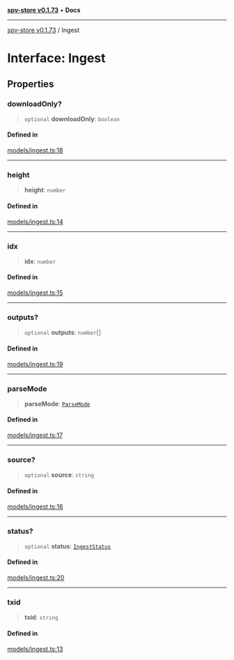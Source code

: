 [**spv-store v0.1.73**](../README.md) • **Docs**

***

[spv-store v0.1.73](../globals.md) / Ingest

# Interface: Ingest

## Properties

### downloadOnly?

> `optional` **downloadOnly**: `boolean`

#### Defined in

[models/ingest.ts:18](https://github.com/bitcoin-sv/spv-store/blob/9735342843cd2ea4b04983988f1fa98b59c98947/src/models/ingest.ts#L18)

***

### height

> **height**: `number`

#### Defined in

[models/ingest.ts:14](https://github.com/bitcoin-sv/spv-store/blob/9735342843cd2ea4b04983988f1fa98b59c98947/src/models/ingest.ts#L14)

***

### idx

> **idx**: `number`

#### Defined in

[models/ingest.ts:15](https://github.com/bitcoin-sv/spv-store/blob/9735342843cd2ea4b04983988f1fa98b59c98947/src/models/ingest.ts#L15)

***

### outputs?

> `optional` **outputs**: `number`[]

#### Defined in

[models/ingest.ts:19](https://github.com/bitcoin-sv/spv-store/blob/9735342843cd2ea4b04983988f1fa98b59c98947/src/models/ingest.ts#L19)

***

### parseMode

> **parseMode**: [`ParseMode`](../enumerations/ParseMode.md)

#### Defined in

[models/ingest.ts:17](https://github.com/bitcoin-sv/spv-store/blob/9735342843cd2ea4b04983988f1fa98b59c98947/src/models/ingest.ts#L17)

***

### source?

> `optional` **source**: `string`

#### Defined in

[models/ingest.ts:16](https://github.com/bitcoin-sv/spv-store/blob/9735342843cd2ea4b04983988f1fa98b59c98947/src/models/ingest.ts#L16)

***

### status?

> `optional` **status**: [`IngestStatus`](../enumerations/IngestStatus.md)

#### Defined in

[models/ingest.ts:20](https://github.com/bitcoin-sv/spv-store/blob/9735342843cd2ea4b04983988f1fa98b59c98947/src/models/ingest.ts#L20)

***

### txid

> **txid**: `string`

#### Defined in

[models/ingest.ts:13](https://github.com/bitcoin-sv/spv-store/blob/9735342843cd2ea4b04983988f1fa98b59c98947/src/models/ingest.ts#L13)

